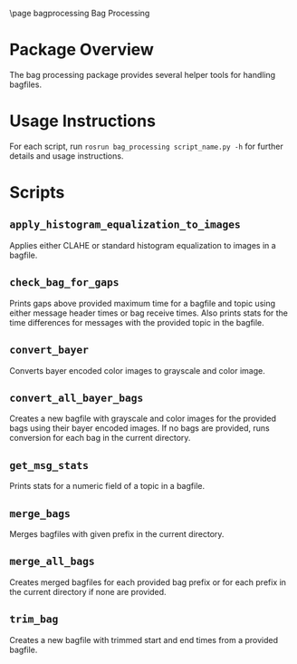 \page bagprocessing Bag Processing

# Package Overview
The bag processing package provides several helper tools for handling bagfiles.

# Usage Instructions
For each script, run `rosrun bag_processing script_name.py -h` for further details and 
usage instructions.

# Scripts
## `apply_histogram_equalization_to_images`
Applies either CLAHE or standard histogram equalization to images in a bagfile.  

## `check_bag_for_gaps`
Prints gaps above provided maximum time for a bagfile and topic using either message header times or bag receive times.
Also prints stats for the time differences for messages with the provided topic in the bagfile.

## `convert_bayer`
Converts bayer encoded color images to grayscale and color image.

## `convert_all_bayer_bags`
Creates a new bagfile with grayscale and color images for the provided bags using their bayer encoded images.
If no bags are provided, runs conversion for each bag in the current directory.

## `get_msg_stats` 
Prints stats for a numeric field of a topic in a bagfile.

## `merge_bags`
Merges bagfiles with given prefix in the current directory.

## `merge_all_bags`
Creates merged bagfiles for each provided bag prefix or for each prefix in the current directory
if none are provided. 

## `trim_bag`
Creates a new bagfile with trimmed start and end times from a provided
bagfile.
